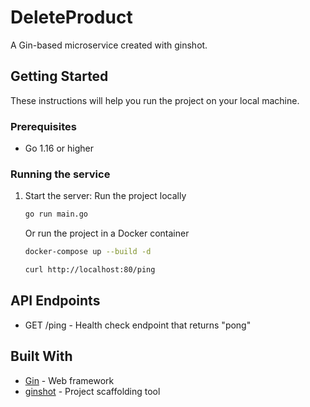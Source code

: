 # DeleteProduct

A Gin-based microservice created with ginshot.

## Getting Started

These instructions will help you run the project on your local machine.

### Prerequisites

- Go 1.16 or higher

### Running the service

1. Start the server:
	Run the project locally
	```bash
	go run main.go
	```
	Or run the project in a Docker container
	```bash
	docker-compose up --build -d
	```
	```bash
	curl http://localhost:80/ping
	```

## API Endpoints

- GET /ping - Health check endpoint that returns "pong"

## Built With

- [Gin](https://github.com/gin-gonic/gin) - Web framework
- [ginshot](https://github.com/yourusername/ginshot) - Project scaffolding tool
	
	